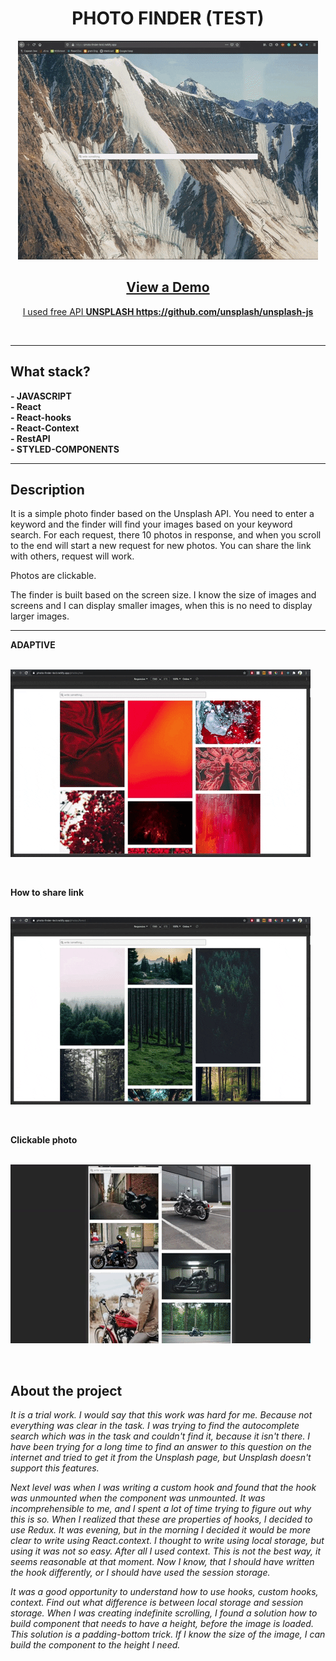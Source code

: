 <h1 align='center'> PHOTO FINDER (TEST)</h1>

<center><img src='src\assets\usability_of_finder.gif'/></center>

<h2 align='center'> <a href='https://photo-finder-test.netlify.app/'>View a Demo</h2>

<p align='center'>I used free API <b> UNSPLASH <a href='https://github.com/unsplash/unsplash-js'>https://github.com/unsplash/unsplash-js</a></b> </p>

<br>

____________________________________________________________________
## What stack?
**- JAVASCRIPT**<br> 
**- React**<br> 
**- React-hooks**<br> 
**- React-Context**<br> 
**- RestAPI**<br> 
**- STYLED-COMPONENTS**<br> 
____________________________________________________________________

## Description

It is a simple photo finder based on the Unsplash API. You need to enter a keyword and the finder will find your images based on your keyword search. For each request, there 10 photos in response, and when you scroll to the end will start a new request for new photos.
You can share the link with others, request will work.

Photos are clickable.

The finder is built based on the screen size. I know the size of images and screens and I can display smaller images, when this is no need to display larger images.

____________________________________________________________________

**ADAPTIVE**
<br> 
<br> 

![Adaptive for screens](src\assets\adaptive_to_devices.gif)

<br>

**How to share link**
<br> 
<br> 

![how to share link](src\assets\shared_link.gif)

<br>

**Clickable photo**
<br> 
<br> 

![Clickable photo](src\assets\Big_Photo.gif)

<br>


## About the project

*It is a trial work. I would say that this work was hard for me. Because not everything was clear in the task. I was trying to find the autocomplete search which was in the task and couldn't find it, because it isn't there. I have been trying for a long time to find an answer to this question on the internet and tried to get it from the Unsplash page, but Unsplash doesn't support this features.*
<br>

*Next level was when I was writing a custom hook and found that the hook was unmounted when the component was unmounted. It was incomprehensible to me, and I spent a lot of time trying to figure out why this is so. When I realized that these are properties of hooks, I decided to use Redux. It was evening, but in the morning I decided it would be more clear to write using React.context. I thought to write using local storage, but using it was not so easy. After all I used context. This is not the best way, it seems reasonable at that moment. Now I know, that I should have written the hook differently, or I should have used the session storage.*


*It was a good opportunity to understand how to use hooks, custom hooks, context. Find out what difference is between local storage and session storage. When I was creating indefinite scrolling, I found a solution how to build component that needs to have a height, before the image is loaded. This solution is a padding-bottom trick. If I know the size of the image, I can build the component to the height I need.*
